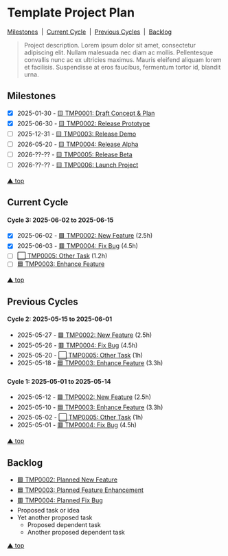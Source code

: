 # Template Project Plan

[Milestones](#milestones)&nbsp; | &nbsp;[Current Cycle](#current-cycle)&nbsp; | &nbsp;[Previous Cycles](#previous-cycles)&nbsp; | &nbsp;[Backlog](#backlog)

> Project description. Lorem ipsum dolor sit amet, consectetur adipiscing elit. Nullam malesuada nec diam ac mollis. Pellentesque convallis nunc ac ex ultricies maximus. Mauris eleifend aliquam lorem et facilisis. Suspendisse at eros faucibus, fermentum tortor id, blandit urna.


## Milestones

- [x] 2025-01-30 - [🟨 TMP0001: Draft Concept & Plan](TMP0001.md)
- [x] 2025-06-30 - [🟨 TMP0002: Release Prototype](TMP0001.md)
- [ ] 2025-12-31 - [🟨 TMP0003: Release Demo](TMP0001.md)
- [ ] 2026-05-20 - [🟨 TMP0004: Release Alpha](TMP0001.md)
- [ ] 2026-??-?? - [🟨 TMP0005: Release Beta](TMP0001.md)
- [ ] 2026-??-?? - [🟨 TMP0006: Launch Project](TMP0001.md)

[▲ top](#top)


## Current Cycle

#### Cycle 3: 2025-06-02 to 2025-06-15

- [x] 2025-06-02 - [🟩 TMP0002: New Feature](TMP0002.md) (2.5h)
- [x] 2025-06-03 - [🟥 TMP0004: Fix Bug](TMP0004.md) (4.5h)
- [ ] [⬜ TMP0005: Other Task](TMP0005.md) (1.2h)
- [ ] [🟦 TMP0003: Enhance Feature](TMP0003.md)

[▲ top](#top)


## Previous Cycles

#### Cycle 2: 2025-05-15 to 2025-06-01

- 2025-05-27 - [🟩 TMP0002: New Feature](TMP0002.md) (2.5h)
- 2025-05-26 - [🟥 TMP0004: Fix Bug](TMP0004.md) (4.5h)
- 2025-05-20 - [⬜ TMP0005: Other Task](TMP0005.md) (1h)
- 2025-05-18 - [🟦 TMP0003: Enhance Feature](TMP0003.md) (3.3h)

#### Cycle 1: 2025-05-01 to 2025-05-14

- 2025-05-12 - [🟩 TMP0002: New Feature](TMP0002.md) (2.5h)
- 2025-05-10 - [🟦 TMP0003: Enhance Feature](TMP0003.md) (3.3h)
- 2025-05-02 - [⬜ TMP0005: Other Task](TMP0005.md) (1h)
- 2025-05-01 - [🟥 TMP0004: Fix Bug](TMP0004.md) (4.5h)

[▲ top](#top)


## Backlog

- [🟩 TMP0002: Planned New Feature](TMP0002.md)
- [🟦 TMP0003: Planned Feature Enhancement](TMP0003.md)
- [🟥 TMP0004: Planned Fix Bug](TMP0004.md)
- Proposed task or idea
- Yet another proposed task
  - Proposed dependent task
  - Another proposed dependent task

[▲ top](#top)
